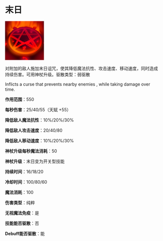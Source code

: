 # 末日

![](game/resource/flash3/images/spellicons/mjz_doom_bringer_doom.png)



对附加的敌人施加末日诅咒，使其降低魔法抗性、攻击速度、移动速度，同时造成持续伤害。可用神杖升级。驱散类型：弱驱散

Inflicts a curse that prevents nearby enemies , while taking damage over time.

**作用范围**：550

**每秒伤害**：25/40/55（天赋 +55）

**降低敌人魔法抗性**：10%/20%/30%

**降低敌人攻击速度**：20/40/80

**降低敌人移动速度**：10%/20%/30%

**神杖升级每秒魔法消耗**：50

**神杖升级**：末日变为开关型技能

**持续时间**：16/18/20

**冷却时间**：100/80/60

**魔法消耗**：100

**伤害类型**：纯粹

**无视魔法免疫**：是

**技能能否驱散**：否

**Debuff能否驱散**：能









